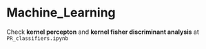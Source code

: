 # Machine_Learning

Check **kernel percepton** and **kernel fisher discriminant analysis** at `PR_classifiers.ipynb`
